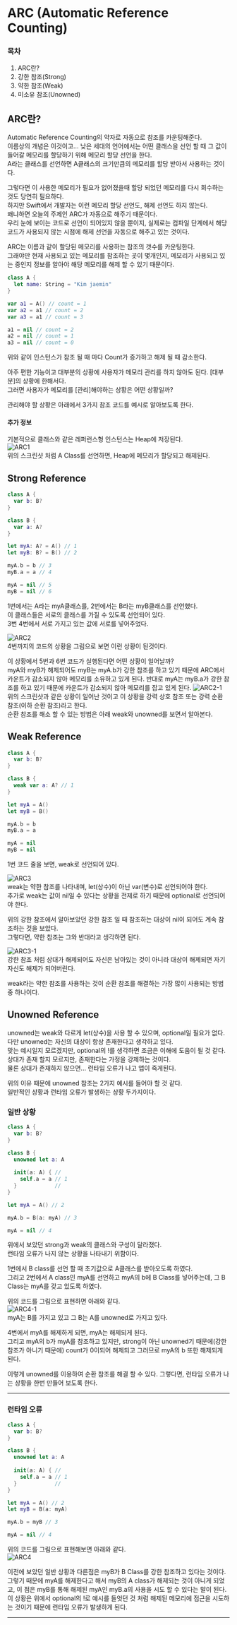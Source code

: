 # ARC (Automatic Reference Counting)
### 목차
1. ARC란?
2. 강한 참조(Strong)
3. 약한 참조(Weak)
4. 미소유 참조(Unowned)

## ARC란?
Automatic Reference Counting의 약자로 자동으로 참조를 카운팅해준다.  
이름상의 개념은 이것이고... 낮은 세대의 언어에서는 어떤 클래스을 선언 할 때 그 값이 들어갈 메모리를 할당하기 위해 메모리 할당 선언을 한다.  
A라는 클래스를 선언하면 A클래스의 크기만큼의 메모리를 할당 받아서 사용하는 것이다.

그렇다면 이 사용한 메모리가 필요가 없어졌을때 할당 되었던 메모리를 다시 회수하는 것도 당연히 필요하다.  
하지만 Swift에서 개발자는 이런 메모리 할당 선언도, 해제 선언도 하지 않는다.  
왜냐하면 오늘의 주제인 ARC가 자동으로 해주기 때문이다.  
우리 눈에 보이는 코드로 선언이 되어있지 않을 뿐이지, 실제로는 컴파일 단계에서 해당 코드가 사용되지 않는 시점에 해제 선언을 자동으로 해주고 있는 것이다.  

ARC는 이름과 같이 할당된 메모리를 사용하는 참조의 갯수를 카운팅한다.  
그래야만 현재 사용되고 있는 메모리를 참조하는 곳이 몇개인지, 메모리가 사용되고 있는 중인지 정보를 알아야 해당 메모리를 해제 할 수 있기 때문이다.  
```Swift
class A {
  let name: String = "Kim jaemin"
}

var a1 = A() // count = 1
var a2 = a1 // count = 2
var a3 = a1 // count = 3

a1 = nil // count = 2
a2 = nil // count = 1
a3 = nil // count = 0
```
위와 같이 인스턴스가 참조 될 때 마다 Count가 증가하고 해제 될 때 감소한다.  

아주 편한 기능이고 대부분의 상황에 사용자가 메모리 관리를 하지 않아도 된다.
[대부분]의 상황에 한해서다.  
그러면 사용자가 메모리를 [관리]해야하는 상황은 어떤 상황일까?

관리해야 할 상황은 아래에서 3가지 참조 코드를 예시로 알아보도록 한다.

#### 추가 정보
기본적으로 클래스와 같은 레퍼런스형 인스턴스는 Heap에 저장된다.  
![ARC1](https://user-images.githubusercontent.com/55477102/128631958-918f1afa-9678-4435-8071-65d66f04050b.png)  
위의 스크린샷 처럼 A Class를 선언하면, Heap에 메모리가 할당되고 해제된다.  

## Strong Reference
```Swift
class A {
  var b: B?
}

class B {
  var a: A?
}

let myA: A? = A() // 1
let myB: B? = B() // 2

myA.b = b // 3
myB.a = a // 4

myA = nil // 5
myB = nil // 6
```
1번에서는 A라는 myA클래스를, 2번에서는 B라는 myB클래스를 선언했다.  
이 클래스들은 서로의 클래스를 가질 수 있도록 선언되어 있다.  
3번 4번에서 서로 가지고 있는 값에 서로를 넣어주었다.  

![ARC2](https://user-images.githubusercontent.com/55477102/128632635-b216732e-f683-4ccf-9191-f124bde112e4.png)  
4번까지의 코드의 상황을 그림으로 보면 이런 상황이 된것이다.  

이 상황에서 5번과 6번 코드가 실행된다면 어떤 상황이 일어날까?  
myA와 myB가 해제되어도 myB는 myA.b가 강한 참조를 하고 있기 때문에 ARC에서 카운트가 감소되지 않아 메모리를 소유하고 있게 된다.
반대로 myA는 myB.a가 강한 참조를 하고 있기 때문에 카운트가 감소되지 않아 메모리를 잡고 있게 된다.
![ARC2-1](https://user-images.githubusercontent.com/55477102/128858172-71b86852-8fd2-44d7-9d32-a43a1c619a48.png)  
위의 스크린샷과 같은 상황이 일어난 것이고 이 상황을 강력 상호 참조 또는 강력 순환 참조(이하 순환 참조)라고 한다.  
순환 참조를 해소 할 수 있는 방법은 아래 weak와 unowned를 보면서 알아본다.  

## Weak Reference
```Swift
class A {
  var b: B?
}

class B {
  weak var a: A? // 1
}

let myA = A()
let myB = B()

myA.b = b
myB.a = a

myA = nil
myB = nil
```
1번 코드 줄을 보면, weak로 선언되어 있다.  

![ARC3](https://user-images.githubusercontent.com/55477102/128632637-abf79fa3-6fcd-4e68-b8a0-83d26b036834.png)  
weak는 약한 참조를 나타내며, let(상수)이 아닌 var(변수)로 선언되어야 한다.  
추가로 weak는 값이 nil일 수 있다는 상황을 전제로 하기 때문에 optional로 선언되어야 한다.  

위의 강한 참조에서 알아보았던 강한 참조 일 때 참조하는 대상이 nil이 되어도 계속 참조하는 것을 보았다.  
그렇다면, 약한 참조는 그와 반대라고 생각하면 된다.  

![ARC3-1](https://user-images.githubusercontent.com/55477102/128862550-41399d8e-28cf-4f8e-847b-adb73990d4d8.png)  
강한 참조 처럼 상대가 해제되어도 자신은 남아있는 것이 아니라 대상이 해제되면 자기 자신도 해제가 되어버린다.  

weak라는 약한 참조를 사용하는 것이 순환 참조를 해결하는 가장 많이 사용되는 방법 중 하나이다.

## Unowned Reference
unowned는 weak와 다르게 let(상수)을 사용 할 수 있으며, optional일 필요가 없다.  
다만 unowned는 자신의 대상이 항상 존재한다고 생각하고 있다.  
맞는 예시일지 모르겠지만, optional의 !를 생각하면 조금은 이해에 도움이 될 것 같다.  
상대가 존재 할지 모르지만, 존재한다는 가정을 강제하는 것이다.  
물론 상대가 존재하지 않으면... 런타임 오류가 나고 앱이 죽게된다.

위의 이유 때문에 unowned 참조는 2가지 예시를 들어야 할 것 같다.  
일반적인 상황과 런타임 오류가 발생하는 상황 두가지이다.  

### 일반 상황
```Swift
class A {
  var b: B?
}

class B {
  unowned let a: A
  
  init(a: A) { //
    self.a = a // 1
  }            // 
}

let myA = A() // 2

myA.b = B(a: myA) // 3

myA = nil // 4
```
위에서 보았던 strong과 weak의 클래스와 구성이 달라졌다.  
런타임 오류가 나지 않는 상황을 나타내기 위함이다.  

1번에서 B class를 선언 할 때 초기값으로 A클래스를 받아오도록 하였다.  
그리고 2번에서 A class인 myA를 선언하고 myA의 b에 B Class를 넣어주는데, 그 B Class는 myA를 갖고 있도록 하였다.  

위의 코드를 그림으로 표현하면 아래와 같다.  
![ARC4-1](https://user-images.githubusercontent.com/55477102/128867059-0062140a-9cdd-4e5e-ab58-46f197d69329.png)  
myA는 B를 가지고 있고 그 B는 A를 unowned로 가지고 있다.  

4번에서 myA를 해제하게 되면, myA는 해제되게 된다.  
그리고 myA의 b가 myA를 참조하고 있지만, strong이 아닌 unowned기 때문에(강한 참조가 아니기 때문에) count가 0이되어 해제되고 그러므로 myA의 b 또한 해제되게 된다.  

이렇게 unowned를 이용하여 순환 참조를 해결 할 수 있다.
그렇다면, 런타임 오류가 나는 상황을 한번 만들어 보도록 한다.  
***  
### 런타임 오류
```Swift
class A {
  var b: B?
}

class B {
  unowned let a: A
  
  init(a: A) { //
    self.a = a // 1
  }            // 
}

let myA = A() // 2
let myB = B(a: myA)

myA.b = myB // 3

myA = nil // 4
```
위의 코드를 그림으로 표현해보면 아래와 같다.  
![ARC4](https://user-images.githubusercontent.com/55477102/128867953-b4080623-45ed-4129-8fac-8a1bb20c9d2e.png)

이전에 보았던 일반 상황과 다른점은 myB가 B Class를 강한 참조하고 있다는 것이다.  
그렇기 때문에 myA를 해제한다고 해서 myB의 A class가 해제되는 것이 아니게 되었고, 이 점은 myB를 통해 해제된 myA인 myB.a의 사용을 시도 할 수 있다는 말이 된다.  
이 상황은 위에서 optional의 !로 예시를 들엇던 것 처럼 해제된 메모리에 접근을 시도하는 것이기 때문에 런타임 오류가 발생하게 된다.  
***  
